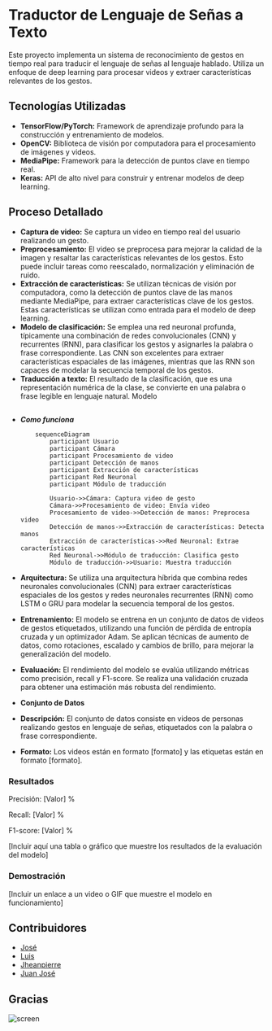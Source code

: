 # Traductor de Lenguaje de Señas a Texto

Este proyecto implementa un sistema de reconocimiento de gestos en tiempo real para traducir el lenguaje de señas al lenguaje hablado. Utiliza un enfoque de deep learning para procesar videos y extraer características relevantes de los gestos.

## Tecnologías Utilizadas
* **TensorFlow/PyTorch:** Framework de aprendizaje profundo para la construcción y entrenamiento de modelos.
* **OpenCV:** Biblioteca de visión por computadora para el procesamiento de imágenes y videos.
* **MediaPipe:** Framework para la detección de puntos clave en tiempo real.
* **Keras:** API de alto nivel para construir y entrenar modelos de deep learning.

## Proceso Detallado

* **Captura de video:** Se captura un video en tiempo real del usuario realizando un gesto.
* **Preprocesamiento:** El video se preprocesa para mejorar la calidad de la imagen y resaltar las características relevantes de los gestos. Esto puede incluir tareas como reescalado, normalización y eliminación de ruido.
* **Extracción de características:** Se utilizan técnicas de visión por computadora, como la detección de puntos clave de las manos mediante MediaPipe, para extraer características clave de los gestos. Estas características se utilizan como entrada para el modelo de deep learning.
* **Modelo de clasificación:** Se emplea una red neuronal profunda, típicamente una combinación de redes convolucionales (CNN) y recurrentes (RNN), para clasificar los gestos y asignarles la palabra o frase correspondiente. Las CNN son excelentes para extraer características espaciales de las imágenes, mientras que las RNN son capaces de modelar la secuencia temporal de los gestos.
* **Traducción a texto:** El resultado de la clasificación, que es una representación numérica de la clase, se convierte en una palabra o frase legible en lenguaje natural.
Modelo

## 
* ***Como funciona***
  
    ``` mermaid
        sequenceDiagram
            participant Usuario
            participant Cámara
            participant Procesamiento de video
            participant Detección de manos
            participant Extracción de características
            participant Red Neuronal
            participant Módulo de traducción
        
            Usuario->>Cámara: Captura video de gesto
            Cámara->>Procesamiento de video: Envía video
            Procesamiento de video->>Detección de manos: Preprocesa video
            Detección de manos->>Extracción de características: Detecta manos
            Extracción de características->>Red Neuronal: Extrae características
            Red Neuronal->>Módulo de traducción: Clasifica gesto
            Módulo de traducción->>Usuario: Muestra traducción
    ```

* **Arquitectura:** Se utiliza una arquitectura híbrida que combina redes neuronales convolucionales (CNN) para extraer características espaciales de los gestos y redes neuronales recurrentes (RNN) como LSTM o GRU para modelar la secuencia temporal de los gestos.
* **Entrenamiento:** El modelo se entrena en un conjunto de datos de videos de gestos etiquetados, utilizando una función de pérdida de entropía cruzada y un optimizador Adam. Se aplican técnicas de aumento de datos, como rotaciones, escalado y cambios de brillo, para mejorar la generalización del modelo.
* **Evaluación:** El rendimiento del modelo se evalúa utilizando métricas como precisión, recall y F1-score. Se realiza una validación cruzada para obtener una estimación más robusta del rendimiento.
  
* **Conjunto de Datos**
* **Descripción:** El conjunto de datos consiste en videos de personas realizando gestos en lenguaje de señas, etiquetados con la palabra o frase correspondiente.
* **Formato:** Los videos están en formato [formato] y las etiquetas están en formato [formato].

  
### Resultados

Precisión: [Valor] %

Recall: [Valor] %

F1-score: [Valor] %

[Incluir aquí una tabla o gráfico que muestre los resultados de la evaluación del modelo]

### Demostración

[Incluir un enlace a un video o GIF que muestre el modelo en funcionamiento]


## Contribuidores

* [José](https://github.com/JoseZaravia17) 
* [Luis]()
* [Jheanpierre]()
* [Juan José](https://github.com/donniedark0-max)

## Gracias

![screen](https://64.media.tumblr.com/6ef336942b8244de073f3a1d8f4227f1/27692d7c9a9ba2cf-de/s640x960/74e032925e7da4f108880d39890897b594cf1c15.jpg)

